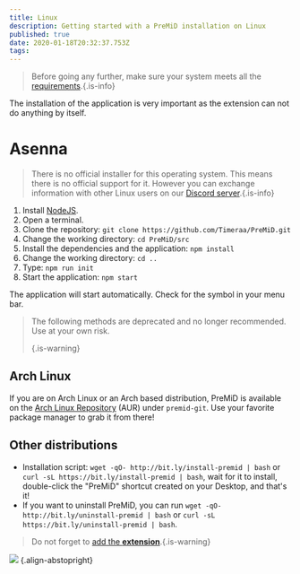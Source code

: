 ```yaml
---
title: Linux
description: Getting started with a PreMiD installation on Linux
published: true
date: 2020-01-18T20:32:37.753Z
tags:
---
```


> Before going any further, make sure your system meets all the [requirements](/install/requirements).{.is-info}

The installation of the application is very important as the extension can not do anything by itself.

# Asenna
> There is no official installer for this operating system. This means there is no official support for it. However you can exchange information with other Linux users on our [Discord server](https://discord.gg/premid/).{.is-info}

1. Install [NodeJS](https://nodejs.org/en/).
2. Open a terminal.
3. Clone the repository: `git clone https://github.com/Timeraa/PreMiD.git`
4. Change the working directory: `cd PreMiD/src`
5. Install the dependencies and the application: `npm install`
6. Change the working directory: `cd ..`
7. Type: `npm run init`
8. Start the application: `npm start`

The application will start automatically. Check for the symbol in your menu bar.

> The following methods are deprecated and no longer recommended. Use at your own risk. 
> 
> {.is-warning}

## Arch Linux
If you are on Arch Linux or an Arch based distribution, PreMiD is available on the [Arch Linux Repository](https://aur.archlinux.org/packages/premid-git/) (AUR) under `premid-git`. Use your favorite package manager to grab it from there!

## Other distributions
- Installation script: `wget -qO- http://bit.ly/install-premid | bash` or `curl -sL https://bit.ly/install-premid | bash`, wait for it to install, double-click the "PreMiD" shortcut created on your Desktop, and that's it!
- If you want to uninstall PreMiD, you can run `wget -qO- http://bit.ly/uninstall-premid | bash` or `curl -sL https://bit.ly/uninstall-premid | bash`.

> Do not forget to [add the **extension**](/install).{.is-warning}

![](https://a.icons8.com/TqgWTTfw/Oy7xHF/svg.svg) {.align-abstopright}